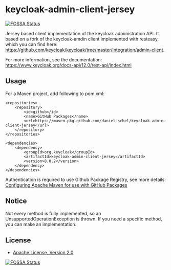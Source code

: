 # keycloak-admin-client-jersey
[![FOSSA Status](https://app.fossa.com/api/projects/git%2Bgithub.com%2Fdaniel-schel%2Fkeycloak-admin-client-jersey.svg?type=shield)](https://app.fossa.com/projects/git%2Bgithub.com%2Fdaniel-schel%2Fkeycloak-admin-client-jersey?ref=badge_shield)


Jersey based client implementation of the keycloak administration API. It based on a fork of the keycloak-amdin client implemented with resteasy, 
which you can find here: https://github.com/keycloak/keycloak/tree/master/integration/admin-client.

For more information, see the documentation: https://www.keycloak.org/docs-api/12.0/rest-api/index.html

## Usage

For a Maven project, add following to pom.xml:

    <repositories>
        <repository>
            <id>github</id>
            <name>GitHub Packages</name>
            <url>https://maven.pkg.github.com/daniel-schel/keycloak-admin-client-jersey</url>
        </repository>
	</repositories>

    <dependencies>
        <dependency>
            <groupId>org.keycloak</groupId>
            <artifactId>keycloak-admin-client-jersey</artifactId>
            <version>8.0.2</version>
        </dependency>
    </dependencies>

Authentication is required to use Github Package Registry, see more details:
[Configuring Apache Maven for use with GitHub Packages](https://docs.github.com/en/free-pro-team@latest/packages/guides/configuring-apache-maven-for-use-with-github-packages)

## Notice 

Not every method is fully implemented, so an UnsupportedOperationException is thrown. If you need a specific method, you can make an implementation.

## License

* [Apache License, Version 2.0](https://www.apache.org/licenses/LICENSE-2.0)


[![FOSSA Status](https://app.fossa.com/api/projects/git%2Bgithub.com%2Fdaniel-schel%2Fkeycloak-admin-client-jersey.svg?type=large)](https://app.fossa.com/projects/git%2Bgithub.com%2Fdaniel-schel%2Fkeycloak-admin-client-jersey?ref=badge_large)
